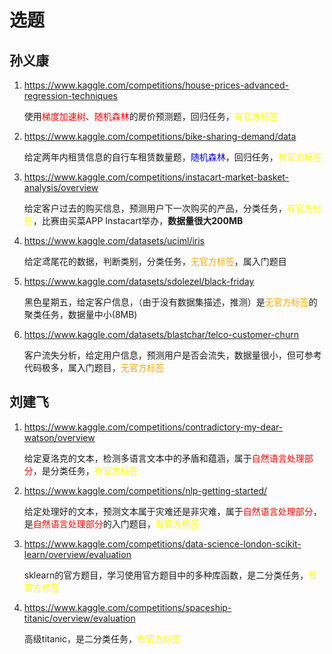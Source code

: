 # 选题

## 孙义康
1. <https://www.kaggle.com/competitions/house-prices-advanced-regression-techniques>

    使用<font color='red'>梯度加速树、随机森林</font>的房价预测题，回归任务，<font color='yellow'>有官方标签</font>
2. <https://www.kaggle.com/competitions/bike-sharing-demand/data>

    给定两年内租赁信息的自行车租赁数量题，<font color='blue'>随机森林</font>，回归任务，<font color='yellow'>有官方标签</font>
3. <https://www.kaggle.com/competitions/instacart-market-basket-analysis/overview>

    给定客户过去的购买信息，预测用户下一次购买的产品，分类任务，<font color='yellow'>有官方标签</font>，比赛由买菜APP Instacart举办，**数据量很大200MB**
4. <https://www.kaggle.com/datasets/uciml/iris>

    给定鸢尾花的数据，判断类别，分类任务，<font color='orange'>无官方标签</font>，属入门题目
5. <https://www.kaggle.com/datasets/sdolezel/black-friday>

    黑色星期五，给定客户信息，（由于没有数据集描述，推测）是<font color='orange'>无官方标签</font>的聚类任务，数据量中小(8MB)
6. <https://www.kaggle.com/datasets/blastchar/telco-customer-churn>

    客户流失分析，给定用户信息，预测用户是否会流失，数据量很小，但可参考代码极多，属入门题目，<font color='orange'>无官方标签</font>
## 刘建飞
1. <https://www.kaggle.com/competitions/contradictory-my-dear-watson/overview>

    给定夏洛克的文本，检测多语言文本中的矛盾和蕴涵，属于<font color='red'>自然语言处理部分</font>，是分类任务，<font color='yellow'>有官方标签</font>
2. <https://www.kaggle.com/competitions/nlp-getting-started/>

    给定处理好的文本，预测文本属于灾难还是非灾难，属于<font color='red'>自然语言处理部分</font>，是<font color='red'>自然语言处理部分</font>的入门题目，<font color='yellow'>有官方标签</font>
3. <https://www.kaggle.com/competitions/data-science-london-scikit-learn/overview/evaluation>

    sklearn的官方题目，学习使用官方题目中的多种库函数，是二分类任务，<font color='yellow'>有官方标签</font>
4. <https://www.kaggle.com/competitions/spaceship-titanic/overview/evaluation>

    高级titanic，是二分类任务，<font color='yellow'>有官方标签</font>